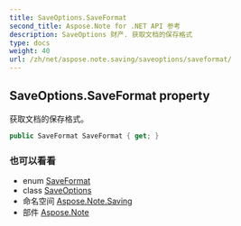 ```yaml
---
title: SaveOptions.SaveFormat
second_title: Aspose.Note for .NET API 参考
description: SaveOptions 财产. 获取文档的保存格式
type: docs
weight: 40
url: /zh/net/aspose.note.saving/saveoptions/saveformat/
---
```

## SaveOptions.SaveFormat property

获取文档的保存格式。

```csharp
public SaveFormat SaveFormat { get; }
```

### 也可以看看

* enum [SaveFormat](../../../aspose.note/saveformat/)
* class [SaveOptions](../)
* 命名空间 [Aspose.Note.Saving](../../saveoptions/)
* 部件 [Aspose.Note](../../../)


